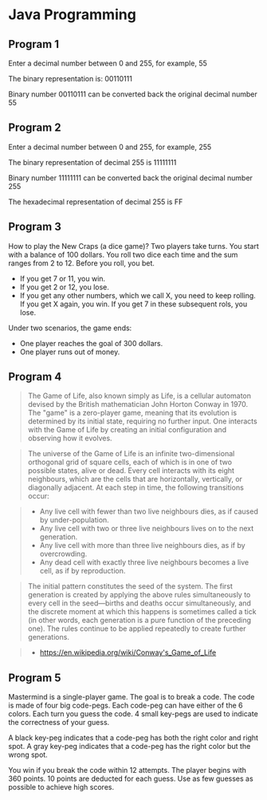 # Java Programming

## Program 1

Enter a decimal number between 0 and 255, for example, 55

The binary representation is: 00110111

Binary number 00110111 can be converted back the original decimal number 55

## Program 2

Enter a decimal number between 0 and 255, for example, 255

The binary representation of decimal 255 is 11111111

Binary number 11111111 can be converted back the original decimal number 255

The hexadecimal representation of decimal 255 is FF

## Program 3

How to play the New Craps (a dice game)?
Two players take turns. You start with a balance of 100 dollars. You roll two dice each time and the sum ranges from 2 to 12. Before you roll, you bet. 

* If you get 7 or 11, you win.
* If you get 2 or 12, you lose.
* If you get any other numbers, which we call X, you need to keep rolling. If you get X again, you win. If you get 7 in these subsequent rols, you lose.

Under two scenarios, the game ends: 
* One player reaches the goal of 300 dollars.
* One player runs out of money.

## Program 4

>The Game of Life, also known simply as Life, is a cellular automaton devised by the British mathematician John Horton Conway in 1970. The "game" is a zero-player game, meaning that its evolution is determined by its initial state, requiring no further input. One interacts with the Game of Life by creating an initial configuration and observing how it evolves.

>The universe of the Game of Life is an infinite two-dimensional orthogonal grid of square cells, each of which is in one of two possible states, alive or dead. Every cell interacts with its eight neighbours, which are the cells that are horizontally, vertically, or diagonally adjacent. At each step in time, the following transitions occur:

>* Any live cell with fewer than two live neighbours dies, as if caused by under-population.
>* Any live cell with two or three live neighbours lives on to the next generation.
>* Any live cell with more than three live neighbours dies, as if by overcrowding.
>* Any dead cell with exactly three live neighbours becomes a live cell, as if by reproduction.

>The initial pattern constitutes the seed of the system. The first generation is created by applying the above rules simultaneously to every cell in the seed—births and deaths occur simultaneously, and the discrete moment at which this happens is sometimes called a tick (in other words, each generation is a pure function of the preceding one). The rules continue to be applied repeatedly to create further generations.

>- https://en.wikipedia.org/wiki/Conway's_Game_of_Life

## Program 5

Mastermind is a single-player game. The goal is to break a code. The code is made of four big code-pegs. Each code-peg can have either of the 6 colors. Each turn you guess the code. 4 small key-pegs are used to indicate the correctness of your guess.

A black key-peg indicates that a code-peg has both the right color and right spot.
A gray key-peg indicates that a code-peg has the right color but the wrong spot.

You win if you break the code within 12 attempts. The player begins with 360 points. 10 points are deducted for each guess. Use as few guesses as possible to achieve high scores.
